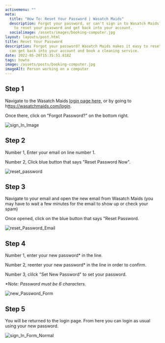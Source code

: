 ```yaml
---
activemenu: ""
meta:
  title: "How To: Reset Your Password | Wasatch Maids"
  description: Forgot your password, or can't sign in to Wasatch Maids? Learn how
    to reset your psasword and get back into your account.
  socialimage: /assets/images/booking-computer.jpg
layout: layouts/post.html
title: Reset Your Password
description: Forgot your password? Wasatch Maids makes it easy to reset so you
  can get back into your account and book a cleaning service.
date: 2022-05-26T15:35:51.818Z
tags: howto
image: /assets/posts/booking-computer.jpg
imageAlt: Person working on a computer
---
```


## Step 1

Navigate to the Wasatch Maids <a href="/login.html">login page here</a>, or by going to h[ttps://wasatchmaids.com/login](https://wasatchmaids.com/login).

Once there, click on "Forgot Password?" on the bottom right.

![sign_In_Image](/assets/posts/sign_in_form.png "Sign In Page")

## Step 2

Number 1, Enter your email on line number 1.

Number 2, Click blue button that says "Reset Password Now".

![reset_password](/assets/posts/reset_password_page.png "Form to Reset Password")

## Step 3

Navigate to your email and open the new email from Wasatch Maids (you may have to wait a few minutes for the email to show up or check your spam)

Once opened, click on the blue button that says "Reset Password.

![reset_Password_Email](/assets/posts/reset_password_email.png "Sample Email to Reset Password")

## Step 4

Number 1, enter your new password\* in the line.

Number 2, reenter your new password\* in the line in order to confirm.

Number 3, clilck "Set New Password" to set your password.

_\*Note: Password must be 6 characters._

![new_Password_Form](/assets/posts/new_password_page.png "Form to Enter New Password")

## Step 5

You will be returned to the login page. From here you can login as usual using your new password.

![sign_In_Form_Normal](/assets/posts/sign_in_form_normal.png "Sign In Page")
